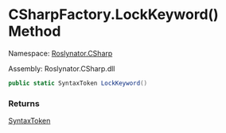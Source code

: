 # CSharpFactory\.LockKeyword\(\) Method

Namespace: [Roslynator.CSharp](../../README.md)

Assembly: Roslynator\.CSharp\.dll

```csharp
public static SyntaxToken LockKeyword()
```

### Returns

[SyntaxToken](https://docs.microsoft.com/en-us/dotnet/api/microsoft.codeanalysis.syntaxtoken)

